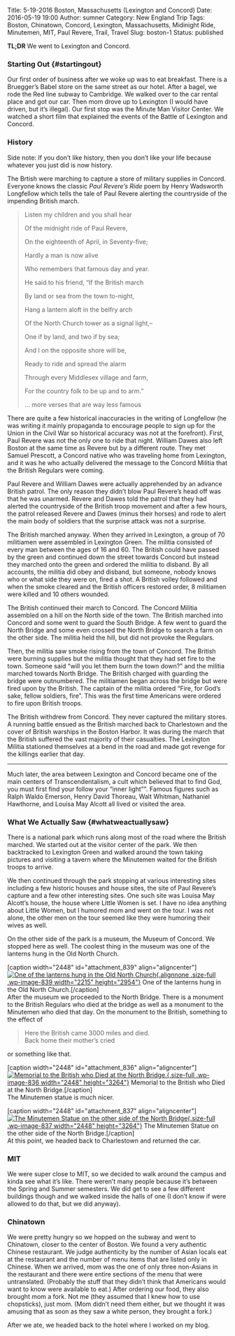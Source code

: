 Title: 5-19-2016 Boston, Massachusetts (Lexington and Concord)
Date: 2016-05-19 19:00
Author: sumner
Category: New England Trip
Tags: Boston, Chinatown, Concord, Lexington, Massachusetts, Midinight Ride, Minutemen, MIT, Paul Revere, Trail, Travel
Slug: boston-1
Status: published

**TL;DR** We went to Lexington and Concord.

### Starting Out {#startingout}

Our first order of business after we woke up was to eat breakfast. There
is a Bruegger’s Babel store on the same street as our hotel. After a
bagel, we rode the Red line subway to Cambridge. We walked over to the
car rental place and got our car. Then mom drove up to Lexington (I
would have driven, but it’s illegal). Our first stop was the Minute Man
Visitor Center. We watched a short film that explained the events of the
Battle of Lexington and Concord.

### History

Side note: If you don’t like history, then you don’t like your life
because whatever you just did is now history.

The Brtish were marching to capture a store of military supplies in
Concord. Everyone knows the classic *Paul Revere’s Ride* poem by Henry
Wadsworth Longfellow which tells the tale of Paul Revere alerting the
countryside of the impending British march.

> Listen my children and you shall hear
>
> Of the midnight ride of Paul Revere,
>
> On the eighteenth of April, in Seventy-five;
>
> Hardly a man is now alive
>
> Who remembers that famous day and year.
>
> He said to his friend, “If the British march
>
> By land or sea from the town to-night,
>
> Hang a lantern aloft in the belfry arch
>
> Of the North Church tower as a signal light,–
>
> One if by land, and two if by sea;
>
> And I on the opposite shore will be,
>
> Ready to ride and spread the alarm
>
> Through every Middlesex village and farm,
>
> For the country folk to be up and to arm.”
>
> … more verses that are way less famous

There are quite a few historical inaccuracies in the writing of
Longfellow (he was writing it mainly propaganda to encourage people to
sign up for the Union in the Civil War so historical accuracy was not at
the forefront). First, Paul Revere was not the only one to ride that
night. William Dawes also left Boston at the same time as Revere but by
a different route. They met Samuel Prescott, a Concord native who was
traveling home from Lexington, and it was he who actually delivered the
message to the Concord Militia that the British Regulars were coming.

Paul Revere and William Dawes were actually apprehended by an advance
British patrol. The only reason they didn’t blow Paul Revere’s head off
was that he was unarmed. Revere and Dawes told the patrol that they had
alerted the countryside of the British troop movement and after a few
hours, the patrol released Revere and Dawes (minus their horses) and
rode to alert the main body of soldiers that the surprise attack was not
a surprise.

The British marched anyway. When they arrived in Lexington, a group of
70 militiamen were assembled in Lexington Green. The militia consisted
of every man between the ages of 16 and 60. The British could have
passed by the green and continued down the street towards Concord but
instead they marched onto the green and ordered the militia to disband.
By all accounts, the militia did obey and disband, but someone, nobody
knows who or what side they were on, fired a shot. A British volley
followed and when the smoke cleared and the British officers restored
order, 8 militiamen were killed and 10 others wounded.

The British continued their march to Concord. The Concord Militia
assembled on a hill on the North side of the town. The British marched
into Concord and some went to guard the South Bridge. A few went to
guard the North Bridge and some even crossed the North Bridge to search
a farm on the other side. The militia held the hill, but did not provoke
the Regulars.

Then, the militia saw smoke rising from the town of Concord. The British
were burning supplies but the militia thought that they had set fire to
the town. Someone said “will you let them burn the town down?” and the
militia marched towards North Bridge. The British charged with guarding
the bridge were outnumbered. The militiamen began across the bridge but
were fired upon by the British. The captain of the militia ordered
“Fire, for God’s sake, fellow soldiers, fire”. This was the first time
Americans were ordered to fire upon British troops.

The British withdrew from Concord. They never captured the military
stores. A running battle ensued as the British marched back to
Charlestown and the cover of British warships in the Boston Harbor. It
was during the march that the British suffered the vast majority of
their casualties. The Lexington Militia stationed themselves at a bend
in the road and made got revenge for the killings earlier that day.

------------------------------------------------------------------------

Much later, the area between Lexington and Concord became one of the
main centers of Transcendentalism, a cult which believed that to find
God, you must first find your follow your “inner light”". Famous figures
such as Ralph Waldo Emerson, Henry David Thoreau, Walt Whitman,
Nathaniel Hawthorne, and Louisa May Alcott all lived or visited the
area.

### What We Actually Saw {#whatweactuallysaw}

There is a national park which runs along most of the road where the
British marched. We started out at the visitor center of the park. We
then backtracked to Lexington Green and walked around the town taking
pictures and visiting a tavern where the Minutemen waited for the
British troops to arrive.

We then continued through the park stopping at various interesting sites
including a few historic houses and house sites, the site of Paul
Revere’s capture and a few other interesting sites. One such site was
Louisa May Alcott’s house, the house where Little Women is set. I have
no idea anything about Little Women, but I humored mom and went on the
tour. I was not alone, the other men on the tour seemed like they were
humoring their wives as well.

On the other side of the park is a museum, the Museum of Concord. We
stopped here as well. The coolest thing in the museum was one of the
lanterns hung in the Old North Church.

\[caption width="2448" id="attachment\_839" align="aligncenter"\][![One
of the lanterns hung in the Old North
Church](http://www.the-evans.family/sumner/blog/wp-content/uploads/2016/05/img_2347-1-1.jpg "One of the lanterns hung in the Old North Church"){.alignnone
.size-full .wp-image-839 width="2215"
height="2954"}](http://www.the-evans.family/sumner/blog/wp-content/uploads/2016/05/img_2347-1-1.jpg)
One of the lanterns hung in the Old North Church.\[/caption\]  
After the museum we proceeded to the North Bridge. There is a monument
to the British Regulars who died at the bridge as well as a monument to
the Minutemen who died that day. On the monument to the British,
something to the effect of

> Here the British came 3000 miles and died.  
> Back home their mother’s cried

or something like that.

\[caption width="2448" id="attachment\_836"
align="aligncenter"\][![Memorial to the British who Died at the North
Bridge.](http://www.the-evans.family/sumner/blog/wp-content/uploads/2016/05/img_2350-1.jpg "Memorial to the British who Died at the North Bridge."){.size-full
.wp-image-836 width="2448"
height="3264"}](http://www.the-evans.family/sumner/blog/wp-content/uploads/2016/05/img_2350-1.jpg)
Memorial to the British who Died at the North Bridge.\[/caption\]  
The Minutemen statue is much nicer.

\[caption width="2448" id="attachment\_837" align="aligncenter"\][![The
Minutemen Statue on the other side of the North
Bridge](http://www.the-evans.family/sumner/blog/wp-content/uploads/2016/05/img_2353-1.jpg "The Minutemen Statue on the other side of the North Bridge"){.size-full
.wp-image-837 width="2448"
height="3264"}](http://www.the-evans.family/sumner/blog/wp-content/uploads/2016/05/img_2353-1.jpg)
The Minutemen Statue on the other side of the North Bridge.\[/caption\]  
At this point, we headed back to Charlestown and returned the car.

### MIT

We were super close to MIT, so we decided to walk around the campus and
kinda see what it’s like. There weren’t many people because it’s between
the Spring and Summer semesters. We did get to see a few different
buildings though and we walked inside the halls of one (I don’t know if
were allowed to do that, but we did anyway).

### Chinatown

We were pretty hungry so we hopped on the subway and went to Chinatown,
closer to the center of Boston. We found a very authentic Chinese
restaurant. We judge authenticity by the number of Asian locals eat at
the restaurant and the number of menu items that are listed only in
Chinese. When we arrived, mom was the one of only three non-Asians in
the restaurant and there were entire sections of the menu that were
untranslated. (Probably the stuff that they didn’t think that Americans
would want to know were available to eat.) After ordering our food, they
also brought mom a fork. Not me (they assumed that I knew how to use
chopsticks), just mom. (Mom didn’t need them either, but we thought it
was amusing that as soon as they saw a white person, they brought a
fork.)

After we ate, we headed back to the hotel where I worked on my blog.
